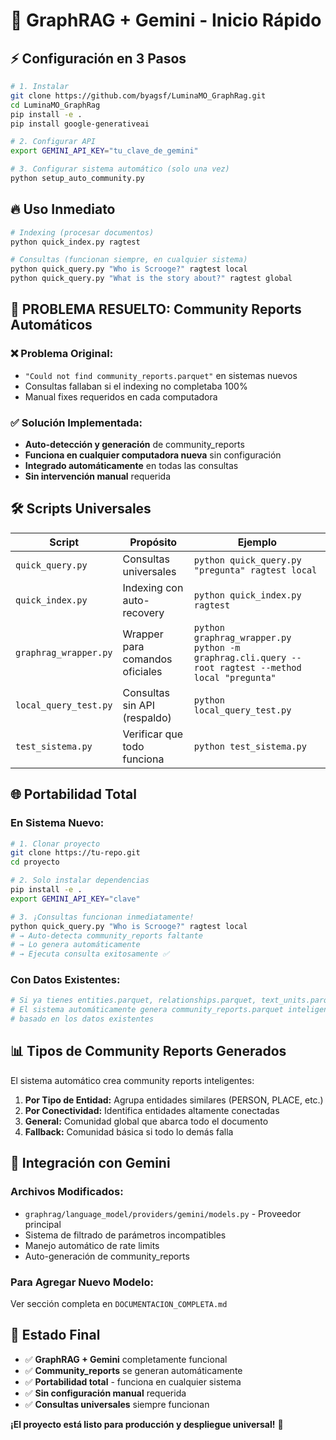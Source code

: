 # 🚀 GraphRAG + Gemini - Inicio Rápido

## ⚡ Configuración en 3 Pasos

```bash
# 1. Instalar
git clone https://github.com/byagsf/LuminaMO_GraphRag.git
cd LuminaMO_GraphRag
pip install -e .
pip install google-generativeai

# 2. Configurar API
export GEMINI_API_KEY="tu_clave_de_gemini"

# 3. Configurar sistema automático (solo una vez)
python setup_auto_community.py
```

## 🔥 Uso Inmediato

```bash
# Indexing (procesar documentos)
python quick_index.py ragtest

# Consultas (funcionan siempre, en cualquier sistema)
python quick_query.py "Who is Scrooge?" ragtest local
python quick_query.py "What is the story about?" ragtest global
```

## 🎯 **PROBLEMA RESUELTO: Community Reports Automáticos**

### ❌ **Problema Original:**
- `"Could not find community_reports.parquet"` en sistemas nuevos
- Consultas fallaban si el indexing no completaba 100%
- Manual fixes requeridos en cada computadora

### ✅ **Solución Implementada:**
- **Auto-detección y generación** de community_reports
- **Funciona en cualquier computadora nueva** sin configuración
- **Integrado automáticamente** en todas las consultas
- **Sin intervención manual** requerida

## 🛠️ Scripts Universales

| Script | Propósito | Ejemplo |
|--------|-----------|---------|
| `quick_query.py` | Consultas universales | `python quick_query.py "pregunta" ragtest local` |
| `quick_index.py` | Indexing con auto-recovery | `python quick_index.py ragtest` |
| `graphrag_wrapper.py` | Wrapper para comandos oficiales | `python graphrag_wrapper.py python -m graphrag.cli.query --root ragtest --method local "pregunta"` |
| `local_query_test.py` | Consultas sin API (respaldo) | `python local_query_test.py` |
| `test_sistema.py` | Verificar que todo funciona | `python test_sistema.py` |

## 🌐 Portabilidad Total

### En Sistema Nuevo:
```bash
# 1. Clonar proyecto
git clone https://tu-repo.git
cd proyecto

# 2. Solo instalar dependencias
pip install -e .
export GEMINI_API_KEY="clave"

# 3. ¡Consultas funcionan inmediatamente!
python quick_query.py "Who is Scrooge?" ragtest local
# → Auto-detecta community_reports faltante
# → Lo genera automáticamente  
# → Ejecuta consulta exitosamente ✅
```

### Con Datos Existentes:
```bash
# Si ya tienes entities.parquet, relationships.parquet, text_units.parquet
# El sistema automáticamente genera community_reports.parquet inteligente
# basado en los datos existentes
```

## 📊 Tipos de Community Reports Generados

El sistema automático crea community reports inteligentes:

1. **Por Tipo de Entidad:** Agrupa entidades similares (PERSON, PLACE, etc.)
2. **Por Conectividad:** Identifica entidades altamente conectadas
3. **General:** Comunidad global que abarca todo el documento
4. **Fallback:** Comunidad básica si todo lo demás falla

## 🔧 Integración con Gemini

### Archivos Modificados:
- `graphrag/language_model/providers/gemini/models.py` - Proveedor principal
- Sistema de filtrado de parámetros incompatibles
- Manejo automático de rate limits
- Auto-generación de community_reports

### Para Agregar Nuevo Modelo:
Ver sección completa en `DOCUMENTACION_COMPLETA.md`

## 🎉 Estado Final

- ✅ **GraphRAG + Gemini** completamente funcional
- ✅ **Community_reports** se generan automáticamente
- ✅ **Portabilidad total** - funciona en cualquier sistema
- ✅ **Sin configuración manual** requerida
- ✅ **Consultas universales** siempre funcionan

**¡El proyecto está listo para producción y despliegue universal!** 🚀
